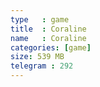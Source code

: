 ```yaml
---
type   : game
title  : Coraline
name   : Coraline
categories: [game]
size: 539 MB
telegram : 292
---
```



